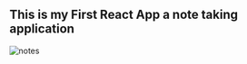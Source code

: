 <h2>This is my First React App a note taking application</h2>

![notes](https://github.com/Sourabh9879/notes-app/assets/137901668/d5dfe541-f82e-4edc-8d8a-5fa03ff1ce00)
